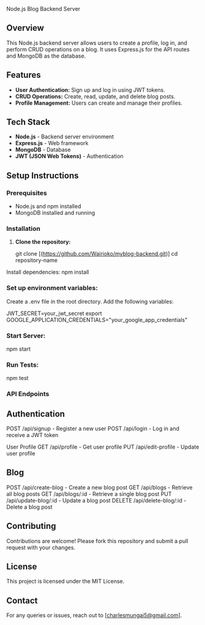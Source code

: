  Node.js Blog Backend Server

## Overview
This Node.js backend server allows users to create a profile, log in, and perform CRUD operations on a blog. It uses Express.js for the API routes and MongoDB as the database.

## Features
- **User Authentication:** Sign up and log in using JWT tokens.
- **CRUD Operations:** Create, read, update, and delete blog posts.
- **Profile Management:** Users can create and manage their profiles.

## Tech Stack
- **Node.js** - Backend server environment
- **Express.js** - Web framework
- **MongoDB** - Database
- **JWT (JSON Web Tokens)** - Authentication

## Setup Instructions

### Prerequisites
- Node.js and npm installed
- MongoDB installed and running

### Installation
1. **Clone the repository:**
   
   git clone [(https://github.com/Wairioko/myblog-backend.git)]
   cd repository-name
   
Install dependencies:
npm install


### Set up environment variables:

Create a .env file in the root directory.
Add the following variables:


JWT_SECRET=your_jwt_secret
export GOOGLE_APPLICATION_CREDENTIALS="your_google_app_credentials"


### Start Server:
npm start


### Run Tests:
npm test

### API Endpoints
## Authentication

POST /api/signup - Register a new user
POST /api/login - Log in and receive a JWT token

User Profile
GET /api/profile - Get user profile
PUT /api/edit-profile - Update user profile



## Blog


POST /api/create-blog - Create a new blog post
GET /api/blogs - Retrieve all blog posts
GET /api/blogs/:id - Retrieve a single blog post
PUT /api/update-blog/:id - Update a blog post
DELETE /api/delete-blog/:id - Delete a blog post



## Contributing
Contributions are welcome! Please fork this repository and submit a pull request with your changes.

## License
This project is licensed under the MIT License.

## Contact
For any queries or issues, reach out to [charlesmungai5@gmail.com].
